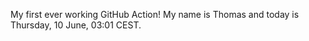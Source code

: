 My first ever working GitHub Action!
My name is Thomas and today is Thursday, 10 June, 03:01 CEST. 
